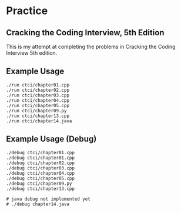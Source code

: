 # Practice

## Cracking the Coding Interview, 5th Edition

This is my attempt at completing the problems in Cracking the Coding Interview 5th edition.

## Example Usage

```
./run ctci/chapter01.cpp
./run ctci/chapter02.cpp
./run ctci/chapter03.cpp
./run ctci/chapter04.cpp
./run ctci/chapter05.cpp
./run ctci/chapter09.py
./run ctci/chapter13.cpp
./run ctci/chapter14.java
```

## Example Usage (Debug)
```
./debug ctci/chapter01.cpp
./debug ctci/chapter01.cpp
./debug ctci/chapter02.cpp
./debug ctci/chapter03.cpp
./debug ctci/chapter04.cpp
./debug ctci/chapter05.cpp
./debug ctci/chapter09.py
./debug ctci/chapter13.cpp

# java debug not implemented yet
# ./debug chapter14.java
```
